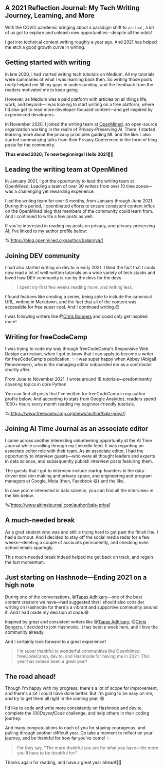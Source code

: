 ## A 2021 Reflection Journal: My Tech Writing Journey, Learning, and More

With the COVID pandemic bringing about a paradigm shift to `virtual`, a lot of us got to explore and unleash new opportunities—despite all the odds! 

I got into technical content writing roughly a year ago. And 2021 has helped me etch a good growth curve in writing.

## Getting started with writing
In late 2020, I had started writing tech tutorials on Medium. All my tutorials were summaries of what I was learning back then. So writing those posts really helped me fill my gaps in understanding, and the feedback from the readers motivated me to keep going.

However, as Medium was a paid platform with articles on all things life, work, and beyond—I was looking to start writing on a free platform, where I'd also get to read more developer-focused content—and get inspired by experienced developers.

In November 2020, I joined the writing team at [OpenMined](https://www.openmined.org/), an open-source organization working in the realm of Privacy-Preserving AI. There, I started learning more about the privacy principles guiding ML and the like. I also started summarizing talks from their Privacy Conference in the form of blog posts for the community.

**Thus ended 2020; To new beginnings! Hello 2021🎉✨**

## Leading the writing team at OpenMined
In January 2021, I got the opportunity to lead the writing team at OpenMined. Leading a team of over 30 writers from over 10 time zones—was a challenging yet rewarding experience.

I led the writing team for over 6 months, from January through June 2021. During this period, I coordinated efforts to ensure consistent content influx on the OpenMined blog that members of the community could learn from. And I continued to write a few posts as well.

If you're interested in reading my posts on privacy, and privacy-preserving AI, I've linked to my author profile below:

%[https://blog.openmined.org/author/balapriya/]

## Joining DEV community
I had also started writing on dev.to in early 2021. I liked the fact that I could now read a lot of well-written tutorials on a wide variety of tech stacks and loved how DEV community is run by the devs for the devs. 

> I spent my first few weeks reading more, and writing less. 

I found features like creating a series, being able to include the canonical URL, writing in Markdown, and the fact that all of the content was accessible for free super cool. And I continued writing.😊

I was following writers like @[Chris Bongers](@dailydevtips) and could only get inspired more!

## Writing for freeCodeCamp
I was trying to code my way through freeCodeCamp's Responsive Web Design curriculum, when I got to know that I can apply to become a writer for freeCodeCamp's publication. ✨ I was super happy when Abbey (Abigail Rennemeyer), who is the managing editor onboarded me as a contributor shortly after.

From June to November 2021, I wrote around 18 tutorials—predominantly covering topics in core Python.

You can find all posts that I've written for freeCodeCamp in my author profile below. And according to stats from Google Analytics, readers spend 1000+ hours every month reading my beginner-friendly tutorials.

%[https://www.freecodecamp.org/news/author/bala-priya/]

## Joining AI Time Journal as an associate editor
I came across another interesting volunteering opportunity at the AI Time Journal while scrolling through my LinkedIn feed. It was regarding an associate editor role with their team. As an associate editor, I had the opportunity to interview guests—who were all thought leaders and experts in data science, and subsequently publish interview posts featuring them.

The guests that I got to interview include startup founders in the data-driven decision making and privacy space, and engineering and program managers at Google, Meta (then, Facebook 😄) and the like.

In case you're interested in data science, you can find all the interviews in the link below.

%[https://www.aitimejournal.com/author/bala-priya]

## A much-needed break
As a grad student who was and still is trying hard to get past the finish line, I had a burnout. And I decided to stay off the social media radar for a few weeks—deleting a couple of accounts permanently, and checking even school emails sparingly.

This much-needed break indeed helped me get back on track, and regain the lost momentum.

## Just starting on Hashnode—Ending 2021 on a high note
During one of the conversations, @[Tapas Adhikary](@atapas)—one of the best content creators we have—had suggested  that I should also consider writing on Hashnode for there's a vibrant and supportive community around it. And I had made my decision at once.😄

Inspired by great and consistent writers like @[Tapas Adhikary](@atapas), @[Chris Bongers](@dailydevtips), I decided to join Hashnode. It has been a week here, and I love the community already.

And I certainly look forward to a great experience!

> I'm super thankful to wonderful communities like OpenMined, freeCodeCamp, dev.to, and Hashnode for having me in 2021. This year has indeed been a great year!

## The road ahead!
Though I'm happy with my progress, there's a lot of scope for improvement, and there's a lot I could have done better. But I'm going to be easy on me, and try to get them all right in the coming year. 😄

I'd like to code and write more consistently on Hashnode and dev.to, complete the *100DaysofCode* challenge, and help others in their coding journey.

And many congratulations to each of you for staying courageous, and pulling through another difficult year. Do take a moment to reflect on your journey, and be thankful for how far you've come! ✨

> For they say, "The more thankful you are for what you have—the more you'll have to be thankful for!"

Thanks again for reading, and have a great year ahead!🎉🎊